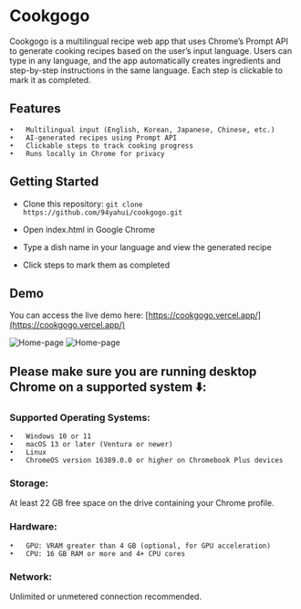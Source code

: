 # Cookgogo
Cookgogo is a multilingual recipe web app that uses Chrome’s Prompt API to generate cooking recipes based on the user’s input language. Users can type in any language, and the app automatically creates ingredients and step-by-step instructions in the same language. Each step is clickable to mark it as completed.

## Features
	•	Multilingual input (English, Korean, Japanese, Chinese, etc.)
	•	AI-generated recipes using Prompt API
	•	Clickable steps to track cooking progress
	•	Runs locally in Chrome for privacy

## Getting Started
- Clone this repository:
  ```git clone https://github.com/94yahui/cookgogo.git```

- Open index.html in Google Chrome
- Type a dish name in your language and view the generated recipe
- Click steps to mark them as completed

## Demo
You can access the live demo here: [https://cookgogo.vercel.app/](https://cookgogo.vercel.app/)

![Home-page](./demo-images/home-page.png)
![Home-page](./demo-images/search-result-English.png)

## Please make sure you are running desktop Chrome on a supported system ⬇️:

### Supported Operating Systems:
	•	Windows 10 or 11
	•	macOS 13 or later (Ventura or newer)
	•	Linux
	•	ChromeOS version 16389.0.0 or higher on Chromebook Plus devices

### Storage:
At least 22 GB free space on the drive containing your Chrome profile.

### Hardware:
	•	GPU: VRAM greater than 4 GB (optional, for GPU acceleration)
	•	CPU: 16 GB RAM or more and 4+ CPU cores

### Network:
Unlimited or unmetered connection recommended.

